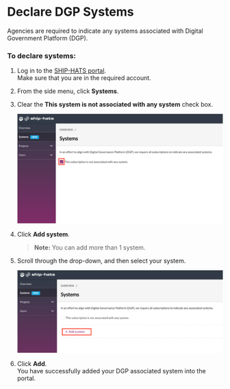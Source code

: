 # Declare DGP Systems

Agencies are required to indicate any systems associated with Digital Government Platform (DGP). 

### To declare systems: 
1. Log in to the [SHIP-HATS portal](https://www.ship.gov.sg/).   
Make sure that you are in the required account. 
1. From the side menu, click **Systems**.
1. Clear the **This system is not associated with any system** check box. 

    <kbd>![dgp](nosys.png ':size=100%')</kbd>
1. Click **Add system**. 

    >**Note:** You can add more than 1 system.
1. Scroll through the drop-down, and then select your system. 

    <kbd>![add sys](addsys.png ':size=100%')</kbd>
6. Click **Add**.  
    You have successfully added your DGP associated system into the portal. 
